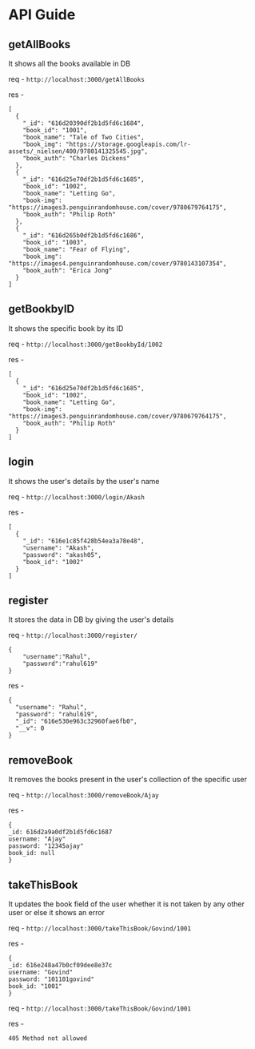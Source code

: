 # **API Guide**

## getAllBooks
It shows all the books available in DB

req - `http://localhost:3000/getAllBooks`

res - 
```
[
  {
    "_id": "616d20390df2b1d5fd6c1684",
    "book_id": "1001",
    "book_name": "Tale of Two Cities",
    "book_img": "https://storage.googleapis.com/lr-assets/_nielsen/400/9780141325545.jpg",
    "book_auth": "Charles Dickens"
  },
  {
    "_id": "616d25e70df2b1d5fd6c1685",
    "book_id": "1002",
    "book_name": "Letting Go",
    "book-img": "https://images3.penguinrandomhouse.com/cover/9780679764175",
    "book_auth": "Philip Roth"
  },
  {
    "_id": "616d265b0df2b1d5fd6c1686",
    "book_id": "1003",
    "book_name": "Fear of Flying",
    "book_img": "https://images4.penguinrandomhouse.com/cover/9780143107354",
    "book_auth": "Erica Jong"
  }
]
```

## getBookbyID
It shows the specific book by its ID

req - `http://localhost:3000/getBookbyId/1002`

res - 
```
[
  {
    "_id": "616d25e70df2b1d5fd6c1685",
    "book_id": "1002",
    "book_name": "Letting Go",
    "book-img": "https://images3.penguinrandomhouse.com/cover/9780679764175",
    "book_auth": "Philip Roth"
  }
]
```

## login
It shows the user's details by the user's name

req - `http://localhost:3000/login/Akash`

res -
```
[
  {
    "_id": "616e1c85f428b54ea3a78e48",
    "username": "Akash",
    "password": "akash05",
    "book_id": "1002"
  }
]
```

## register
It stores the data in DB by giving the user's details

req - ```http://localhost:3000/register/```

```
{
    "username":"Rahul",
    "password":"rahul619"
}
```

res - 
```
{
  "username": "Rahul",
  "password": "rahul619",
  "_id": "616e530e963c32960fae6fb0",
  "__v": 0
}
```

## removeBook
It removes the books present in the user's collection of the specific user

req - `http://localhost:3000/removeBook/Ajay`

res - 
```
{
_id: 616d2a9a0df2b1d5fd6c1687
username: "Ajay"
password: "12345ajay"
book_id: null
}
```

## takeThisBook
It updates the book field of the user whether it is not taken by any other user or else it shows an error

req - `http://localhost:3000/takeThisBook/Govind/1001`

res - 
```
{
_id: 616e248a47b0cf09dee8e37c
username: "Govind"
password: "101101govind"
book_id: "1001"
}
```

req - `http://localhost:3000/takeThisBook/Govind/1001`

res - 
```
405 Method not allowed
```

